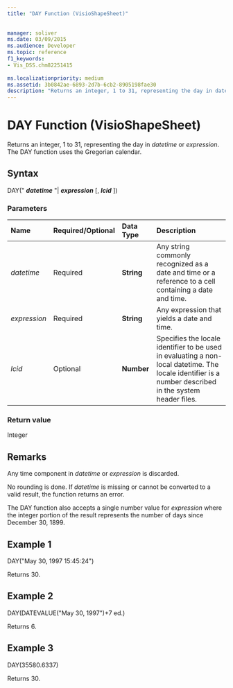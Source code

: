 ```yaml
---
title: "DAY Function (VisioShapeSheet)"
 
 
manager: soliver
ms.date: 03/09/2015
ms.audience: Developer
ms.topic: reference
f1_keywords:
- Vis_DSS.chm82251415
 
ms.localizationpriority: medium
ms.assetid: 3b0842ae-6893-2d7b-6cb2-8905198fae30
description: "Returns an integer, 1 to 31, representing the day in datetime or expression. The DAY function uses the Gregorian calendar."
---
```


# DAY Function (VisioShapeSheet)

Returns an integer, 1 to 31, representing the day in  _datetime_ or  _expression_. The DAY function uses the Gregorian calendar.
  
## Syntax

DAY(" ***datetime*** "| ***expression*** [, ***lcid*** ]) 
  
### Parameters

|**Name**|**Required/Optional**|**Data Type**|**Description**|
|:-----|:-----|:-----|:-----|
| _datetime_ <br/> |Required  <br/> |**String** <br/> |Any string commonly recognized as a date and time or a reference to a cell containing a date and time. |
| _expression_ <br/> |Required  <br/> |**String** <br/> |Any expression that yields a date and time. |
| _lcid_ <br/> |Optional  <br/> |**Number** <br/> |Specifies the locale identifier to be used in evaluating a non-local datetime. The locale identifier is a number described in the system header files. |
   
### Return value

Integer
  
## Remarks

Any time component in  _datetime_ or  _expression_ is discarded. 
  
No rounding is done. If  _datetime_ is missing or cannot be converted to a valid result, the function returns an error. 
  
The DAY function also accepts a single number value for  _expression_ where the integer portion of the result represents the number of days since December 30, 1899. 
  
## Example 1

DAY("May 30, 1997 15:45:24")
  
Returns 30.
  
## Example 2

DAY(DATEVALUE("May 30, 1997")+7 ed.)
  
Returns 6.
  
## Example 3

DAY(35580.6337)
  
Returns 30.
  

